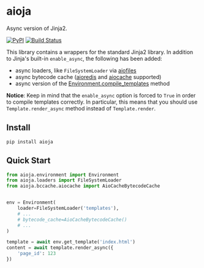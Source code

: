 # aioja
Async version of Jinja2.

[![PyPI](https://img.shields.io/pypi/v/aioja.svg)](https://pypi.org/project/aioja/)
[![Build Status](https://travis-ci.org/dldevinc/aioja.svg?branch=master)](https://travis-ci.org/dldevinc/aioja)

This library contains a wrappers for the standard Jinja2 library. 
In addition to Jinja's built-in `enable_async`, the following has been added:
* async loaders, like `FileSystemLoader` via [aiofiles](https://github.com/Tinche/aiofiles)
* async bytecode cache ([aioredis](https://github.com/aio-libs/aioredis) and [aiocache](https://github.com/argaen/aiocache) supported)
* async version of the [Environment.compile_templates](https://jinja.palletsprojects.com/en/2.11.x/api/#jinja2.Environment.compile_templates) method

**Notice**: Keep in mind that the `enable_async` option is forced to `True`
in order to compile templates correctly. In particular, this means that
you should use `Template.render_async` method instead of `Template.render`.

## Install

```
pip install aioja
```

## Quick Start

```python
from aioja.environment import Environment
from aioja.loaders import FileSystemLoader
from aioja.bccache.aiocache import AioCacheBytecodeCache


env = Environment(
    loader=FileSystemLoader('templates'),
    # ...
    # bytecode_cache=AioCacheBytecodeCache()
    # ...
)

template = await env.get_template('index.html')
content = await template.render_async({
    'page_id': 123
})
```
